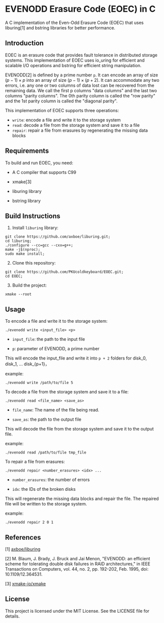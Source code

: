 # EVENODD Erasure Code (EOEC) in C

A C implementation of the Even-Odd Erasure Code (EOEC) that uses liburing[1] and bstring libraries for better performance.

## Introduction

EOEC is an erasure code that provides fault tolerance in distributed storage systems. This implementation of EOEC uses io_uring for efficient and scalable I/O operations and bstring for efficient string manipulation.

EVENODD[2] is defined by a prime number `p`. It can encode an array of size $(p-1) \times p$ into an array of size $(p-1) \times (p+2)$. It can accommodate any two errors, i.e. any one or two columns of data lost can be recovered from the remaining data. We call the first p columns "data columns" and the last two columns "parity columns". The 0th parity column is called the "row parity" and the 1st parity column is called the "diagonal parity".

This implementation of EOEC supports three operations:

- `write`: encode a file and write it to the storage system
- `read`: decode a file from the storage system and save it to a file
- `repair`: repair a file from erasures by regenerating the missing data blocks

## Requirements

To build and run EOEC, you need:

- A C compiler that supports C99
  
- xmake[3]
  
- liburing library
  
- bstring library
  

## Build Instructions

1. Install `liburing` library:
  
  ```shell
  git clone https://github.com/axboe/liburing.git;
  cd liburing;
  ./configure --cc=gcc --cxx=g++;
  make -j$(nproc);
  sudo make install;
  ```
  
2. Clone this repository:
  
  ```shell
  git clone https://github.com/PKUcoldkeyboard/EOEC.git;
  cd EOEC;
  ```
  
3. Build the project:
  
  ```shell
  xmake --root
  ```
  

## Usage

To encode a file and write it to the storage system:

```shell
./evenodd write <input_file> <p>
```

- `input_file`: the path to the input file
  
- `p`: parameter of EVENODD, a prime number
  

This will encode the input_file and write it into `p + 2` folders for disk_0, disk_1, ... disk_{p+1}，

example:

```shell
./evenodd write /path/to/file 5
```

To decode a file from the storage system and save it to a file:

```shell
./evenodd read <file_name> <save_as>
```

- `file_name`: The name of the file being read.
  
- `save_as`: the path to the output file
  

This will decode the file from the storage system and save it to the output file.

example:

```shell
./evenodd read /path/to/file tmp_file
```

To repair a file from erasures:

```shell
./evenodd repair <number_erasures> <idx> ...
```

- `number_erasures`: the number of errors
  
- `idx`: the IDs of the broken disks
  

This will regenerate the missing data blocks and repair the file. The repaired file will be written to the storage system.

example:

```shell
./evenodd repair 2 0 1
```

## References

[1] [axboe/liburing](https://github.com/axboe/liburing)

[2] M. Blaum, J. Brady, J. Bruck and Jai Menon, "EVENODD: an efficient scheme for tolerating double disk failures in RAID architectures," in IEEE Transactions on Computers, vol. 44, no. 2, pp. 192-202, Feb. 1995, doi: 10.1109/12.364531.

[3] [xmake-io/xmake](https://github.com/xmake-io/xmake)

## License

This project is licensed under the MIT License. See the LICENSE file for details.
